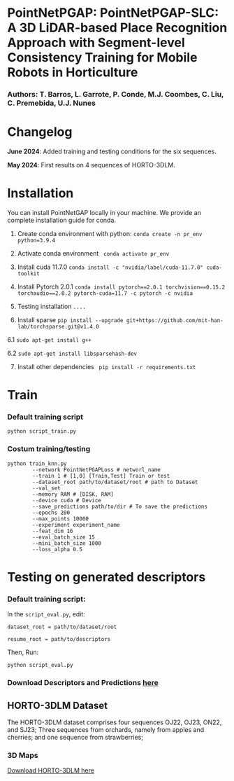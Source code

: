 # PointNetPGAP:  PointNetPGAP-SLC: A 3D LiDAR-based Place Recognition Approach with Segment-level Consistency Training for Mobile Robots in Horticulture

### Authors:  T. Barros, L. Garrote, P. Conde, M.J. Coombes, C. Liu, C. Premebida, U.J. Nunes


# Changelog

**June 2024**: Added training and testing conditions for the six sequences. 

**May 2024**: First results on 4 sequences of HORTO-3DLM.


# Installation

You can install PointNetGAP locally in your machine.  We provide an complete installation guide for conda.


1. Create conda environment with python: ``` conda create -n pr_env python=3.9.4 ```

2. Activate conda environment
```  conda activate pr_env ```

3. Install cuda 11.7.0 ``` conda install -c "nvidia/label/cuda-11.7.0" cuda-toolkit    ```

4. Install Pytorch 2.0.1 ``` conda install pytorch==2.0.1 torchvision==0.15.2 torchaudio==2.0.2 pytorch-cuda=11.7 -c pytorch -c nvidia ```

5. Testing installation ``` .... ```

6. Install sparse ``` pip install --upgrade git+https://github.com/mit-han-lab/torchsparse.git@v1.4.0 ```

6.1 ```sudo apt-get install g++ ```

6.2 ```sudo apt-get install libsparsehash-dev ```

7. Install other dependencies  ``` pip install -r requirements.txt```


# Train

### Default training script
```
python script_train.py
```


### Costum training/testing
```
python train_knn.py  
        --network PointNetPGAPLoss # networl_name
        --train 1 # [1,0] [Train,Test] Train or test
        --dataset_root path/to/dataset/root # path to Dataset 
        --val_set 
        --memory RAM # [DISK, RAM] 
        --device cuda # Device
        --save_predictions path/to/dir # To save the predictions
        --epochs 200
        --max_points 10000
        --experiment experiment_name
        --feat_dim 16
        --eval_batch_size 15
        --mini_batch_size 1000
        --loss_alpha 0.5
```

# Testing on generated descriptors 

### Default training script:

In the ```script_eval.py```, edit:

```dataset_root = path/to/dataset/root```


```resume_root = path/to/descriptors```


Then, Run:
```
python script_eval.py
```

### Download Descriptors and Predictions [here](https://nas-greenbotics.isr.uc.pt/drive/d/s/yqEsJo2CzrFVr8lAQmRhSpftw2dBnIoh/B8IXnvGfsnqGC_BABb7n9qggaw4HhFGD-ZrhgM00gbgs)


## HORTO-3DLM Dataset

The HORTO-3DLM dataset comprises four sequences OJ22, OJ23, ON22, and SJ23;  Three sequences from orchards, namely from apples and cherries; and one sequence from strawberries;


### 3D Maps 
[Download HORTO-3DLM here](https://nas-greenbotics.isr.uc.pt/drive/d/s/x4eZ5aPL96blS0i7xNKIl0iJOtkdU7QR/h3YJb7wuqCZpV9NNxgeITnGTRsDJeVNY-a7eAQXUnGQs#file_id=799704328662196403)


